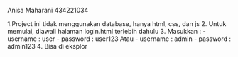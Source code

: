 Anisa Maharani
434221034

1.Project ini tidak menggunakan database, hanya html, css, dan js
2. Untuk memulai, diawali halaman login.html terlebih dahulu
3. Masukkan :
    - username : user
    - password : user123
Atau 
    - username : admin
    - password : admin123
4. Bisa di eksplor
